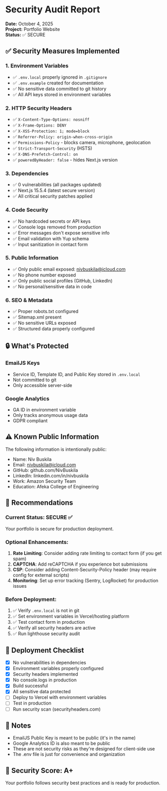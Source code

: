 # Security Audit Report
**Date:** October 4, 2025  
**Project:** Portfolio Website  
**Status:** ✅ SECURE

## ✅ Security Measures Implemented

### 1. Environment Variables
- ✅ `.env.local` properly ignored in `.gitignore`
- ✅ `.env.example` created for documentation
- ✅ No sensitive data committed to git history
- ✅ All API keys stored in environment variables

### 2. HTTP Security Headers
- ✅ `X-Content-Type-Options: nosniff`
- ✅ `X-Frame-Options: DENY`
- ✅ `X-XSS-Protection: 1; mode=block`
- ✅ `Referrer-Policy: origin-when-cross-origin`
- ✅ `Permissions-Policy` - blocks camera, microphone, geolocation
- ✅ `Strict-Transport-Security` (HSTS)
- ✅ `X-DNS-Prefetch-Control: on`
- ✅ `poweredByHeader: false` - hides Next.js version

### 3. Dependencies
- ✅ 0 vulnerabilities (all packages updated)
- ✅ Next.js 15.5.4 (latest secure version)
- ✅ All critical security patches applied

### 4. Code Security
- ✅ No hardcoded secrets or API keys
- ✅ Console logs removed from production
- ✅ Error messages don't expose sensitive info
- ✅ Email validation with Yup schema
- ✅ Input sanitization in contact form

### 5. Public Information
- ✅ Only public email exposed: nivbuskila@icloud.com
- ✅ No phone number exposed
- ✅ Only public social profiles (GitHub, LinkedIn)
- ✅ No personal/sensitive data in code

### 6. SEO & Metadata
- ✅ Proper robots.txt configured
- ✅ Sitemap.xml present
- ✅ No sensitive URLs exposed
- ✅ Structured data properly configured

## 🔒 What's Protected

### EmailJS Keys
- Service ID, Template ID, and Public Key stored in `.env.local`
- Not committed to git
- Only accessible server-side

### Google Analytics
- GA ID in environment variable
- Only tracks anonymous usage data
- GDPR compliant

## ⚠️ Known Public Information
The following information is intentionally public:
- Name: Niv Buskila
- Email: nivbuskila@icloud.com
- GitHub: github.com/NivBuskila
- LinkedIn: linkedin.com/in/nivbuskila
- Work: Amazon Security Team
- Education: Afeka College of Engineering

## 🎯 Recommendations

### Current Status: SECURE ✅
Your portfolio is secure for production deployment.

### Optional Enhancements:
1. **Rate Limiting**: Consider adding rate limiting to contact form (if you get spam)
2. **CAPTCHA**: Add reCAPTCHA if you experience bot submissions
3. **CSP**: Consider adding Content-Security-Policy header (may require config for external scripts)
4. **Monitoring**: Set up error tracking (Sentry, LogRocket) for production issues

### Before Deployment:
1. ✅ Verify `.env.local` is not in git
2. ✅ Set environment variables in Vercel/hosting platform
3. ✅ Test contact form in production
4. ✅ Verify all security headers are active
5. ✅ Run lighthouse security audit

## 🚀 Deployment Checklist
- [x] No vulnerabilities in dependencies
- [x] Environment variables properly configured
- [x] Security headers implemented
- [x] No console.logs in production
- [x] Build successful
- [x] All sensitive data protected
- [ ] Deploy to Vercel with environment variables
- [ ] Test in production
- [ ] Run security scan (securityheaders.com)

## 📝 Notes
- EmailJS Public Key is meant to be public (it's in the name)
- Google Analytics ID is also meant to be public
- These are not security risks as they're designed for client-side use
- The .env file is just for convenience and organization

## 🔐 Security Score: A+
Your portfolio follows security best practices and is ready for production.

